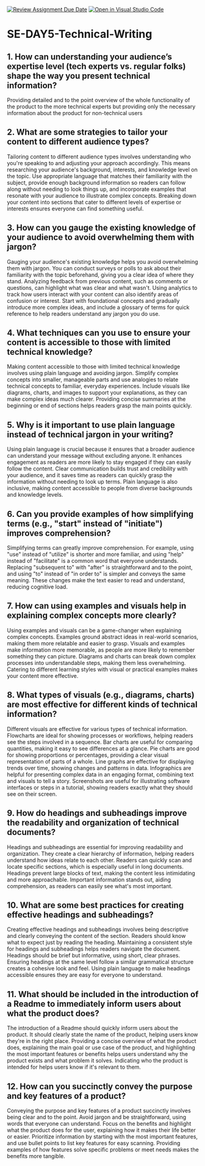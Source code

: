 [![Review Assignment Due Date](https://classroom.github.com/assets/deadline-readme-button-22041afd0340ce965d47ae6ef1cefeee28c7c493a6346c4f15d667ab976d596c.svg)](https://classroom.github.com/a/zsAR-pyY)
[![Open in Visual Studio Code](https://classroom.github.com/assets/open-in-vscode-2e0aaae1b6195c2367325f4f02e2d04e9abb55f0b24a779b69b11b9e10269abc.svg)](https://classroom.github.com/online_ide?assignment_repo_id=18500091&assignment_repo_type=AssignmentRepo)
# SE-DAY5-Technical-Writing
## 1. How can understanding your audience’s expertise level (tech experts vs. regular folks) shape the way you present technical information?
Providing detailed and to the point overview of the whole functionality of the product to the more technical experts but providing only the necessary information about the product for non-technical users
## 2. What are some strategies to tailor your content to different audience types?

Tailoring content to different audience types involves understanding who you're speaking to and adjusting your approach accordingly. This means researching your audience's background, interests, and knowledge level on the topic. Use appropriate language that matches their familiarity with the subject, provide enough background information so readers can follow along without needing to look things up, and incorporate examples that resonate with your audience to illustrate complex concepts. Breaking down your content into sections that cater to different levels of expertise or interests ensures everyone can find something useful.

## 3. How can you gauge the existing knowledge of your audience to avoid overwhelming them with jargon?

Gauging your audience's existing knowledge helps you avoid overwhelming them with jargon. You can conduct surveys or polls to ask about their familiarity with the topic beforehand, giving you a clear idea of where they stand. Analyzing feedback from previous content, such as comments or questions, can highlight what was clear and what wasn't. Using analytics to track how users interact with your content can also identify areas of confusion or interest. Start with foundational concepts and gradually introduce more complex ideas, and include a glossary of terms for quick reference to help readers understand any jargon you do use.

## 4. What techniques can you use to ensure your content is accessible to those with limited technical knowledge?

Making content accessible to those with limited technical knowledge involves using plain language and avoiding jargon. Simplify complex concepts into smaller, manageable parts and use analogies to relate technical concepts to familiar, everyday experiences. Include visuals like diagrams, charts, and images to support your explanations, as they can make complex ideas much clearer. Providing concise summaries at the beginning or end of sections helps readers grasp the main points quickly.

## 5. Why is it important to use plain language instead of technical jargon in your writing?

Using plain language is crucial because it ensures that a broader audience can understand your message without excluding anyone. It enhances engagement as readers are more likely to stay engaged if they can easily follow the content. Clear communication builds trust and credibility with your audience, and it saves time as readers can quickly grasp the information without needing to look up terms. Plain language is also inclusive, making content accessible to people from diverse backgrounds and knowledge levels.

## 6. Can you provide examples of how simplifying terms (e.g., "start" instead of "initiate") improves comprehension?

Simplifying terms can greatly improve comprehension. For example, using "use" instead of "utilize" is shorter and more familiar, and using "help" instead of "facilitate" is a common word that everyone understands. Replacing "subsequent to" with "after" is straightforward and to the point, and using "to" instead of "in order to" is simpler and conveys the same meaning. These changes make the text easier to read and understand, reducing cognitive load.

## 7. How can using examples and visuals help in explaining complex concepts more clearly?

Using examples and visuals can be a game-changer when explaining complex concepts. Examples ground abstract ideas in real-world scenarios, making them more relatable and easier to grasp. Visuals and examples make information more memorable, as people are more likely to remember something they can picture. Diagrams and charts can break down complex processes into understandable steps, making them less overwhelming. Catering to different learning styles with visual or practical examples makes your content more effective.

## 8. What types of visuals (e.g., diagrams, charts) are most effective for different kinds of technical information?

Different visuals are effective for various types of technical information. Flowcharts are ideal for showing processes or workflows, helping readers see the steps involved in a sequence. Bar charts are useful for comparing quantities, making it easy to see differences at a glance. Pie charts are good for showing proportions or percentages, providing a clear visual representation of parts of a whole. Line graphs are effective for displaying trends over time, showing changes and patterns in data. Infographics are helpful for presenting complex data in an engaging format, combining text and visuals to tell a story. Screenshots are useful for illustrating software interfaces or steps in a tutorial, showing readers exactly what they should see on their screen.

## 9. How do headings and subheadings improve the readability and organization of technical documents?

Headings and subheadings are essential for improving readability and organization. They create a clear hierarchy of information, helping readers understand how ideas relate to each other. Readers can quickly scan and locate specific sections, which is especially useful in long documents. Headings prevent large blocks of text, making the content less intimidating and more approachable. Important information stands out, aiding comprehension, as readers can easily see what's most important.

## 10. What are some best practices for creating effective headings and subheadings?

Creating effective headings and subheadings involves being descriptive and clearly conveying the content of the section. Readers should know what to expect just by reading the heading. Maintaining a consistent style for headings and subheadings helps readers navigate the document. Headings should be brief but informative, using short, clear phrases. Ensuring headings at the same level follow a similar grammatical structure creates a cohesive look and feel. Using plain language to make headings accessible ensures they are easy for everyone to understand.

## 11. What should be included in the introduction of a Readme to immediately inform users about what the product does?

The introduction of a Readme should quickly inform users about the product. It should clearly state the name of the product, helping users know they're in the right place. Providing a concise overview of what the product does, explaining the main goal or use case of the product, and highlighting the most important features or benefits helps users understand why the product exists and what problem it solves. Indicating who the product is intended for helps users know if it's relevant to them.

## 12. How can you succinctly convey the purpose and key features of a product?

Conveying the purpose and key features of a product succinctly involves being clear and to the point. Avoid jargon and be straightforward, using words that everyone can understand. Focus on the benefits and highlight what the product does for the user, explaining how it makes their life better or easier. Prioritize information by starting with the most important features, and use bullet points to list key features for easy scanning. Providing examples of how features solve specific problems or meet needs makes the benefits more tangible.
